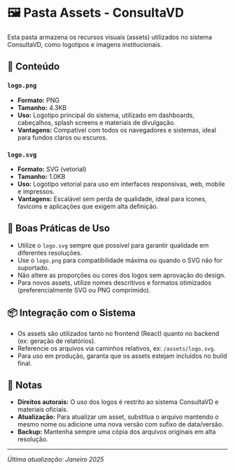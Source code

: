 # 🖼️ Pasta Assets - ConsultaVD

Esta pasta armazena os recursos visuais (assets) utilizados no sistema ConsultaVD, como logotipos e imagens institucionais.

## 📁 Conteúdo

### `logo.png`
- **Formato:** PNG
- **Tamanho:** 4.3KB
- **Uso:** Logotipo principal do sistema, utilizado em dashboards, cabeçalhos, splash screens e materiais de divulgação.
- **Vantagens:** Compatível com todos os navegadores e sistemas, ideal para fundos claros ou escuros.

### `logo.svg`
- **Formato:** SVG (vetorial)
- **Tamanho:** 1.0KB
- **Uso:** Logotipo vetorial para uso em interfaces responsivas, web, mobile e impressos.
- **Vantagens:** Escalável sem perda de qualidade, ideal para ícones, favicons e aplicações que exigem alta definição.

## 🎨 Boas Práticas de Uso
- Utilize o `logo.svg` sempre que possível para garantir qualidade em diferentes resoluções.
- Use o `logo.png` para compatibilidade máxima ou quando o SVG não for suportado.
- Não altere as proporções ou cores dos logos sem aprovação do design.
- Para novos assets, utilize nomes descritivos e formatos otimizados (preferencialmente SVG ou PNG comprimido).

## 📦 Integração com o Sistema
- Os assets são utilizados tanto no frontend (React) quanto no backend (ex: geração de relatórios).
- Referencie os arquivos via caminhos relativos, ex: `/assets/logo.svg`.
- Para uso em produção, garanta que os assets estejam incluídos no build final.

## 📝 Notas
- **Direitos autorais:** O uso dos logos é restrito ao sistema ConsultaVD e materiais oficiais.
- **Atualização:** Para atualizar um asset, substitua o arquivo mantendo o mesmo nome ou adicione uma nova versão com sufixo de data/versão.
- **Backup:** Mantenha sempre uma cópia dos arquivos originais em alta resolução.

---
*Última atualização: Janeiro 2025* 